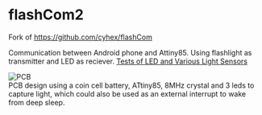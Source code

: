 # flashCom2
 Fork of https://github.com/cyhex/flashCom
 
 Communication between Android phone and Attiny85.
 Using flashlight as transmitter and LED as reciever. 
 [Tests of LED and Various Light Sensors](https://www.instructables.com/id/Tests-of-LEDs-and-Various-Light-Sensors/)




![PCB](https://i.ibb.co/zmmqdgV/PCB-PCB-2020-01-27-19-44-28-20200131153600.png)  
PCB design using a coin cell battery, ATtiny85, 8MHz crystal and 3 leds to capture light, which could also be used as an external interrupt to wake from deep sleep.


